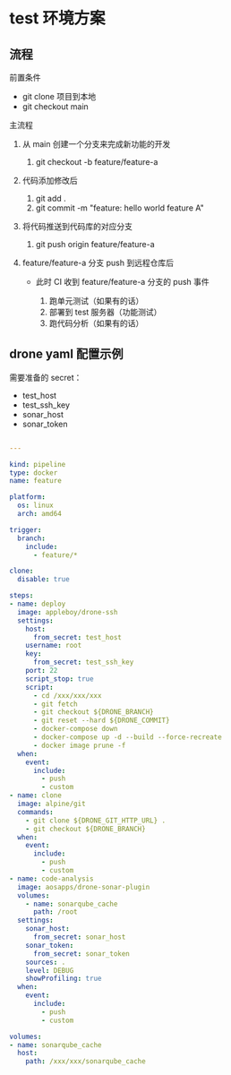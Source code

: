 <!-- ---
hide:
  - footer
--- -->

# test 环境方案

## 流程

前置条件

- git clone 项目到本地
- git checkout main

主流程

1. 从 main 创建一个分支来完成新功能的开发 
   
      1. git checkout -b feature/feature-a

2. 代码添加修改后
   
      1. git add . 
      2. git commit -m "feature: hello world feature A"
   
3. 将代码推送到代码库的对应分支

      1. git push origin feature/feature-a

4. feature/feature-a 分支 push 到远程仓库后

      - 此时 CI 收到 feature/feature-a 分支的 push 事件

          1. 跑单元测试（如果有的话）
          2. 部署到 test 服务器（功能测试）
          3. 跑代码分析（如果有的话）


## drone yaml 配置示例

需要准备的 secret：

- test_host
- test_ssh_key
- sonar_host
- sonar_token

```yaml

---

kind: pipeline
type: docker
name: feature

platform:
  os: linux
  arch: amd64

trigger:
  branch:
    include:
      - feature/*

clone:
  disable: true

steps:
- name: deploy
  image: appleboy/drone-ssh
  settings:
    host:
      from_secret: test_host
    username: root
    key:
      from_secret: test_ssh_key
    port: 22
    script_stop: true
    script:
      - cd /xxx/xxx/xxx
      - git fetch
      - git checkout ${DRONE_BRANCH}
      - git reset --hard ${DRONE_COMMIT}
      - docker-compose down
      - docker-compose up -d --build --force-recreate
      - docker image prune -f
  when:
    event:
      include:
        - push
        - custom
- name: clone
  image: alpine/git
  commands:
    - git clone ${DRONE_GIT_HTTP_URL} .
    - git checkout ${DRONE_BRANCH}
  when:
    event:
      include:
        - push
        - custom
- name: code-analysis
  image: aosapps/drone-sonar-plugin
  volumes:
    - name: sonarqube_cache
      path: /root
  settings:
    sonar_host:
      from_secret: sonar_host
    sonar_token:
      from_secret: sonar_token
    sources: .
    level: DEBUG
    showProfiling: true
  when:
    event:
      include:
        - push
        - custom

volumes:
- name: sonarqube_cache
  host:
    path: /xxx/xxx/sonarqube_cache
```